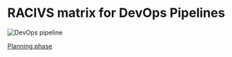 # RACIVS matrix for DevOps Pipelines  

![DevOps pipeline](https://user-images.githubusercontent.com/10748736/112021549-50c5ea80-8b29-11eb-81bc-685d44da6dd1.png)

[Planning phase](/stages/planning.md)
